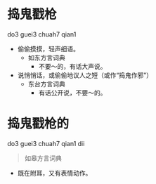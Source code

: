 # 捣鬼戳枪
do3 guei3 chuah7 qian1
+ 偷偷摸摸，轻声细语。
  * 如东方言词典
    - 不要～的，有话大声说。
+ 说悄悄话，或偷偷地议人之短（或作“捣鬼作邪”）
  * 东台方言词典
    - 有话公开说，不要～的。


# 捣鬼戳枪的
do3 guei3 chuah7 qian1 dii
> 如皋方言词典
- 既在附耳，又有表情动作。
